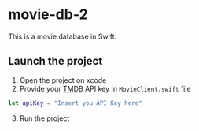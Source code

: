 # movie-db-2

This is a movie database in Swift.

## Launch the project
1. Open the project on xcode
2. Provide your [TMDB](https://www.themoviedb.org/) API key In `MovieClient.swift` file
```swift
let apiKey = "Insert you API Key here"
```
3. Run the project

